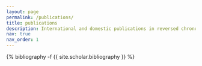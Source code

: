 ```yaml
---
layout: page
permalink: /publications/
title: publications
description: International and domestic publications in reversed chronological order. 
nav: true
nav_order: 1
---
```

<!-- _pages/publications.md -->
<div class="publications">

{% bibliography -f {{ site.scholar.bibliography }} %}

</div>
